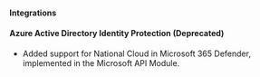 #### Integrations

#### Azure Active Directory Identity Protection  (Deprecated)

- Added support for National Cloud in Microsoft 365 Defender, implemented in the Microsoft API Module.